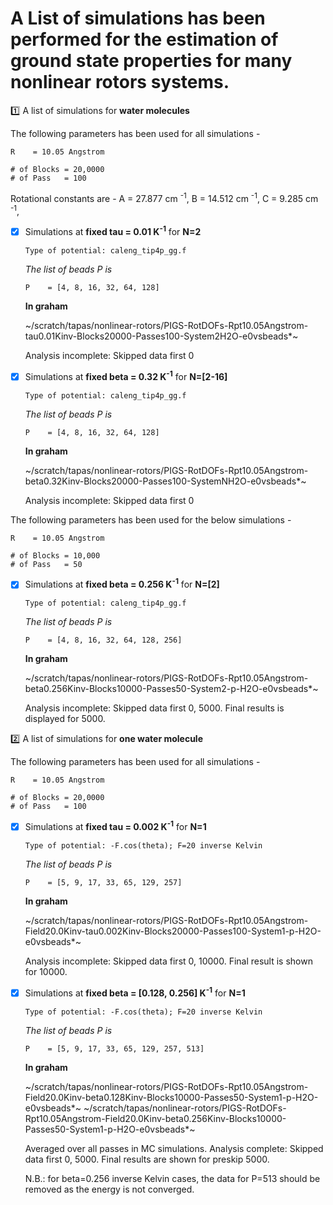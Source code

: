 # A List of simulations has been performed for the estimation of **ground state** properties for many nonlinear rotors systems.

:one: A list of simulations for **water molecules**

The following parameters has been used for all simulations -
 
```
R    = 10.05 Angstrom
		
# of Blocks = 20,0000
# of Pass   = 100
```

Rotational constants are - 
   A = 27.877 cm <sup>-1</sup>,
   B = 14.512 cm <sup>-1</sup>,
   C = 9.285 cm <sup>-1</sup>,

- [x] Simulations at **fixed tau = 0.01 K<sup>-1</sup>** for **N=2**

   ```
   Type of potential: caleng_tip4p_gg.f
   ```

   _The list of beads P is_
    
   ```
   P    = [4, 8, 16, 32, 64, 128] 
   ```		
		
   **In graham**
   
   ~/scratch/tapas/nonlinear-rotors/PIGS-RotDOFs-Rpt10.05Angstrom-tau0.01Kinv-Blocks20000-Passes100-System2H2O-e0vsbeads*~
       
   Analysis incomplete: Skipped data first 0
   
 - [x] Simulations at **fixed beta = 0.32 K<sup>-1</sup>** for **N=[2-16]**

   ```
   Type of potential: caleng_tip4p_gg.f
   ```

   _The list of beads P is_
    
   ```
   P    = [4, 8, 16, 32, 64, 128] 
   ```		
		
   **In graham**
   
   ~/scratch/tapas/nonlinear-rotors/PIGS-RotDOFs-Rpt10.05Angstrom-beta0.32Kinv-Blocks20000-Passes100-SystemNH2O-e0vsbeads*~
       
   Analysis incomplete: Skipped data first 0
   
   
The following parameters has been used for the below simulations -
 
```
R    = 10.05 Angstrom
		
# of Blocks = 10,000
# of Pass   = 50
```
   
 - [x] Simulations at **fixed beta = 0.256 K<sup>-1</sup>** for **N=[2]**

   ```
   Type of potential: caleng_tip4p_gg.f
   ```

   _The list of beads P is_
    
   ```
   P    = [4, 8, 16, 32, 64, 128, 256] 
   ```		
		
   **In graham**
   
   ~/scratch/tapas/nonlinear-rotors/PIGS-RotDOFs-Rpt10.05Angstrom-beta0.256Kinv-Blocks10000-Passes50-System2-p-H2O-e0vsbeads*~
       
   Analysis incomplete: Skipped data first 0, 5000. Final results is displayed for 5000.
   
:two: A list of simulations for **one water molecule**

The following parameters has been used for all simulations -
 
```
R    = 10.05 Angstrom
		
# of Blocks = 20,0000
# of Pass   = 100
```

- [x] Simulations at **fixed tau = 0.002 K<sup>-1</sup>** for **N=1**

   ```
   Type of potential: -F.cos(theta); F=20 inverse Kelvin
   ```

   _The list of beads P is_
    
   ```
   P    = [5, 9, 17, 33, 65, 129, 257] 
   ```		
		
   **In graham**
   
   ~/scratch/tapas/nonlinear-rotors/PIGS-RotDOFs-Rpt10.05Angstrom-Field20.0Kinv-tau0.002Kinv-Blocks20000-Passes100-System1-p-H2O-e0vsbeads*~
       
   Analysis incomplete: Skipped data first 0, 10000. Final result is shown for 10000.
   
 - [x] Simulations at **fixed beta = [0.128, 0.256] K<sup>-1</sup>** for **N=1**

   ```
   Type of potential: -F.cos(theta); F=20 inverse Kelvin
   ```

   _The list of beads P is_
    
   ```
   P    = [5, 9, 17, 33, 65, 129, 257, 513] 
   ```		
		
   **In graham**
   
   ~/scratch/tapas/nonlinear-rotors/PIGS-RotDOFs-Rpt10.05Angstrom-Field20.0Kinv-beta0.128Kinv-Blocks10000-Passes50-System1-p-H2O-e0vsbeads*~
   ~/scratch/tapas/nonlinear-rotors/PIGS-RotDOFs-Rpt10.05Angstrom-Field20.0Kinv-beta0.256Kinv-Blocks10000-Passes50-System1-p-H2O-e0vsbeads*~
   
   Averaged over all passes in MC simulations. 
   Analysis complete: Skipped data first 0, 5000. Final results are shown for preskip 5000.
   
   N.B.: for beta=0.256 inverse Kelvin cases, the data for P=513 should be removed as the energy is not converged. 
   
   

